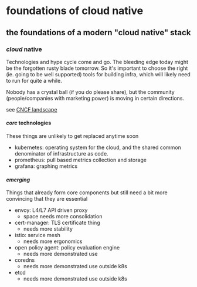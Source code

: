 # foundations of cloud native

## the foundations of a modern "cloud native" stack


### _cloud_ native

Technologies and hype cycle come and go.
The bleeding edge today might be the forgotten rusty blade tomorrow.
So it's important to choose the right
(ie. going to be well supported) tools for building infra,
which will likely need to run for quite a while.

Nobody has a crystal ball
(if you do please share),
but the community (people/companies with marketing power)
is moving in certain directions.

see [CNCF landscape](https://landscape.cncf.io/)

#### _core_ technologies

These things are unlikely to get replaced anytime soon

- kubernetes:
  operating system for the cloud,
  and the shared common denominator of infrastructure as code.
- prometheus:
  pull based metrics collection and storage
- grafana:
  graphing metrics

#### _emerging_

Things that already form core components but still need a bit more convincing
that they are essential

- envoy: L4/L7 API driven proxy
  - space needs more consolidation
- cert-manager: TLS certificate thing
  - needs more stability
- istio: service mesh
  - needs more ergonomics
- open policy agent: policy evaluation engine
  - needs more demonstrated use
- coredns
  - needs more demonstrated use outside k8s
- etcd
  - needs more demonstrated use outside k8s
